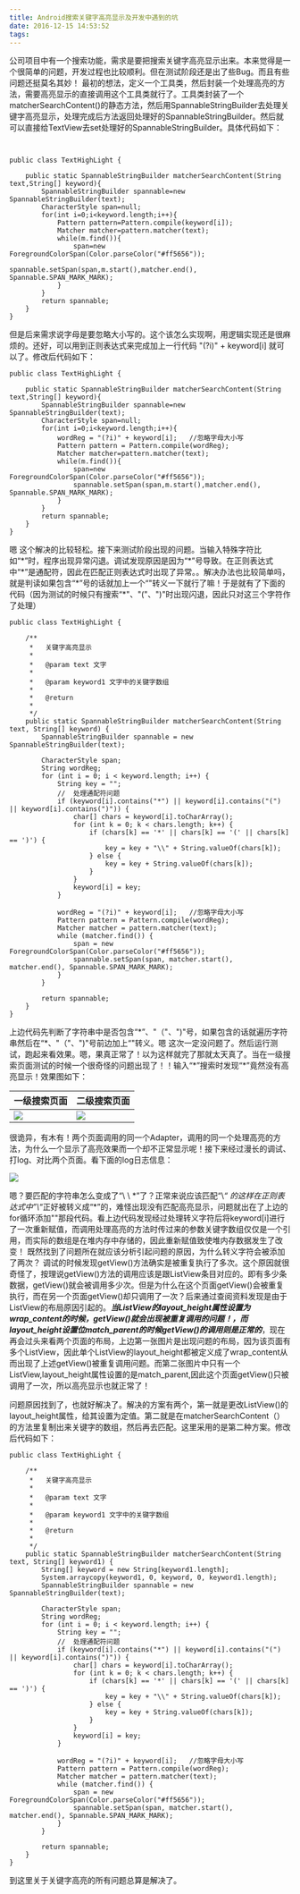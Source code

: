 ```yaml
---
title: Android搜索关键字高亮显示及开发中遇到的坑
date: 2016-12-15 14:53:52
tags:
---
```


公司项目中有一个搜索功能，需求是要把搜索关键字高亮显示出来。本来觉得是一个很简单的问题，开发过程也比较顺利。但在测试阶段还是出了些Bug。而且有些问题还挺莫名其妙！
最初的想法，定义一个工具类，然后封装一个处理高亮的方法，需要高亮显示的直接调用这个工具类就行了。工具类封装了一个matcherSearchContent()的静态方法，然后用SpannableStringBuilder去处理关键字高亮显示，处理完成后方法返回处理好的SpannableStringBuilder。然后就可以直接给TextView去set处理好的SpannableStringBuilder。具体代码如下：
```


public class TextHighLight {

    public static SpannableStringBuilder matcherSearchContent(String text,String[] keyword){
        SpannableStringBuilder spannable=new SpannableStringBuilder(text);
        CharacterStyle span=null;
        for(int i=0;i<keyword.length;i++){
            Pattern pattern=Pattern.compile(keyword[i]);
            Matcher matcher=pattern.matcher(text);
            while(m.find()){
                span=new ForegroundColorSpan(Color.parseColor("#ff5656"));
                            spannable.setSpan(span,m.start(),matcher.end(), Spannable.SPAN_MARK_MARK);
            }
        }
        return spannable;
    }
}
```
但是后来需求说字母是要忽略大小写的。这个该怎么实现啊，用逻辑实现还是很麻烦的。还好，可以用到正则表达式来完成加上一行代码 "(?i)" + keyword[i] 就可以了。修改后代码如下：

```
public class TextHighLight {

    public static SpannableStringBuilder matcherSearchContent(String text,String[] keyword){
        SpannableStringBuilder spannable=new SpannableStringBuilder(text);
        CharacterStyle span=null;
        for(int i=0;i<keyword.length;i++){
            wordReg = "(?i)" + keyword[i];   //忽略字母大小写
            Pattern pattern = Pattern.compile(wordReg);
            Matcher matcher=pattern.matcher(text);
            while(m.find()){
                span=new ForegroundColorSpan(Color.parseColor("#ff5656"));
                spannable.setSpan(span,m.start(),matcher.end(), Spannable.SPAN_MARK_MARK);
            }
        }
        return spannable;
    }
}
```
嗯 这个解决的比较轻松。接下来测试阶段出现的问题。当输入特殊字符比如“\*”时，程序出现异常闪退。调试发现原因是因为“\*”号导致。在正则表达式中“\*”是通配符，因此在匹配正则表达式时出现了异常。。解决办法也比较简单吗，就是判读如果包含“*”号的话就加上一个“\"转义一下就行了嘛！于是就有了下面的代码（因为测试的时候只有搜索“\*"、"("、")"时出现闪退，因此只对这三个字符作了处理）

```
public class TextHighLight {

    /**
     *   关键字高亮显示
     *   
     *   @param text 文字
     *      
     *   @param keyword1 文字中的关键字数组
     *              
     *   @return
     *  
     */
    public static SpannableStringBuilder matcherSearchContent(String text, String[] keyword) {
        SpannableStringBuilder spannable = new SpannableStringBuilder(text);

        CharacterStyle span;
        String wordReg;
        for (int i = 0; i < keyword.length; i++) {
            String key = "";
            //  处理通配符问题
            if (keyword[i].contains("*") || keyword[i].contains("(") || keyword[i].contains(")")) {
                char[] chars = keyword[i].toCharArray();
                for (int k = 0; k < chars.length; k++) {
                    if (chars[k] == '*' || chars[k] == '(' || chars[k] == ')') {
                        key = key + "\\" + String.valueOf(chars[k]);
                    } else {
                        key = key + String.valueOf(chars[k]);
                    }
                }
                keyword[i] = key;
            }

            wordReg = "(?i)" + keyword[i];   //忽略字母大小写
            Pattern pattern = Pattern.compile(wordReg);
            Matcher matcher = pattern.matcher(text);
            while (matcher.find()) {
                span = new ForegroundColorSpan(Color.parseColor("#ff5656"));
                spannable.setSpan(span, matcher.start(), matcher.end(), Spannable.SPAN_MARK_MARK);
            }
        }

        return spannable;
    }
}
```
上边代码先判断了字符串中是否包含“\*”、"（"、")"号，如果包含的话就遍历字符串然后在“\*、"（"、")"号前边加上“\"转义。嗯 这次一定没问题了。然后运行测试，跑起来看效果。嗯，果真正常了！以为这样就完了那就太天真了。当在一级搜索页面测试的时候一个很奇怪的问题出现了！！输入“\*”搜索时发现“\*”竟然没有高亮显示！效果图如下：

| 一级搜索页面 | 二级搜索页面 |
|--|--|
|![](https://raw.githubusercontent.com/zhpanvip/Resource/master/image/0501.jfif)| ![](https://raw.githubusercontent.com/zhpanvip/Resource/master/image/0502.jfif)|


很诡异，有木有！两个页面调用的同一个Adapter，调用的同一个处理高亮的方法，为什么一个显示了高亮效果而一个却不正常显示呢！接下来经过漫长的调试、打log、对比两个页面。看下面的log日志信息：

![](https://raw.githubusercontent.com/zhpanvip/Resource/master/image/0503.jfif)

嗯？要匹配的字符串怎么变成了“\ \ \*”了？正常来说应该匹配“\\*“ 的这样在正则表达式中”\\*“正好被转义成“*”的，难怪出现没有匹配高亮显示，问题就出在了上边的for循环添加"\"那段代码。看上边代码发现经过处理转义字符后将keyword[i]进行了一次重新赋值，而调用处理高亮的方法时传过来的参数关键字数组仅仅是一个引用，而实际的数组是在堆内存中存储的，因此重新赋值致使堆内存数据发生了改变！
既然找到了问题所在就应该分析引起问题的原因，为什么转义字符会被添加了两次？
调试的时候发现getView()方法确实是被重复执行了多次。这个原因就很奇怪了，按理说getView()方法的调用应该是跟ListView条目对应的。即有多少条数据，getView()就会被调用多少次。但是为什么在这个页面getView()会被重复执行，而在另一个页面getView()却只调用了一次？后来通过查阅资料发现是由于ListView的布局原因引起的。***当ListView的layout_height属性设置为wrap_content的时候，getView()就会出现被重复调用的问题！，而layout_height设置位match_parent的时候getView()的调用则是正常的***，现在再会过头来看两个页面的布局，上边第一张图片是出现问题的布局，因为该页面有多个ListView，因此单个ListView的layout_height都被定义成了wrap_content从而出现了上述getView()被重复调用问题。而第二张图片中只有一个ListView,layout_height属性设置的是match_parent,因此这个页面getView()只被调用了一次，所以高亮显示也就正常了！

问题原因找到了，也就好解决了。解决的方案有两个，第一就是更改ListView()的layout_height属性，给其设置为定值。第二就是在matcherSearchContent（）的方法里复制出来关键字的数组，然后再去匹配。这里采用的是第二种方案。修改后代码如下：

```
public class TextHighLight {

    /**
     *   关键字高亮显示
     *   
     *   @param text 文字
     *      
     *   @param keyword1 文字中的关键字数组
     *              
     *   @return
     *  
     */
    public static SpannableStringBuilder matcherSearchContent(String text, String[] keyword1) {
        String[] keyword = new String[keyword1.length];
        System.arraycopy(keyword1, 0, keyword, 0, keyword1.length);
        SpannableStringBuilder spannable = new SpannableStringBuilder(text);

        CharacterStyle span;
        String wordReg;
        for (int i = 0; i < keyword.length; i++) {
            String key = "";
            //  处理通配符问题
            if (keyword[i].contains("*") || keyword[i].contains("(") || keyword[i].contains(")")) {
                char[] chars = keyword[i].toCharArray();
                for (int k = 0; k < chars.length; k++) {
                    if (chars[k] == '*' || chars[k] == '(' || chars[k] == ')') {
                        key = key + "\\" + String.valueOf(chars[k]);
                    } else {
                        key = key + String.valueOf(chars[k]);
                    }
                }
                keyword[i] = key;
            }

            wordReg = "(?i)" + keyword[i];   //忽略字母大小写
            Pattern pattern = Pattern.compile(wordReg);
            Matcher matcher = pattern.matcher(text);
            while (matcher.find()) {
                span = new ForegroundColorSpan(Color.parseColor("#ff5656"));
                spannable.setSpan(span, matcher.start(), matcher.end(), Spannable.SPAN_MARK_MARK);
            }
        }

        return spannable;
    }
}
```
到这里关于关键字高亮的所有问题总算是解决了。

